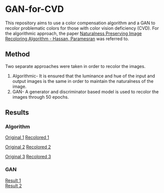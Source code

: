 # GAN-for-CVD
This repository aims to use a color compensation algorithm and a GAN to recolor problematic colors for those with color vision deficiency (CVD). For the algorithmic approach, the paper [Naturalness Preserving Image Recoloring Algorithm - Hassan, Paramesran](https://www.sciencedirect.com/science/article/abs/pii/S0923596517300954) was referred to. 

## Method

Two separate approaches were taken in order to recolor the images.
1. Algorithmic- It is ensured that the luminance and hue of the input and output images is the same in order to maintain the naturalness of the image. 
2. GAN- A generator and discriminator based model is used to recolor the images through 50 epochs.

## Results

### Algorithm

[Original 1](https://github.com/NBhavithaReddy/GAN-for-CVD/tree/main/outputs/image73.jpg)
[Recolored 1](https://github.com/NBhavithaReddy/GAN-for-CVD/tree/main/outputs/file_image73.jpg_.jpeg)

[Original 2](https://github.com/NBhavithaReddy/GAN-for-CVD/tree/main/outputs/image84.jpg)
[Recolored 2](https://github.com/NBhavithaReddy/GAN-for-CVD/tree/main/outputs/file_image84.jpg_.jpeg)

[Original 3](https://github.com/NBhavithaReddy/GAN-for-CVD/tree/main/outputs/image99.jpg)
[Recolored 3](https://github.com/NBhavithaReddy/GAN-for-CVD/tree/main/outputs/file_image99.jpg_.jpeg)


### GAN 

[Result 1](https://github.com/NBhavithaReddy/GAN-for-CVD/tree/main/outputs/Res1.png) <br>
[Result 2](https://github.com/NBhavithaReddy/GAN-for-CVD/tree/main/outputs/Res2.png)
